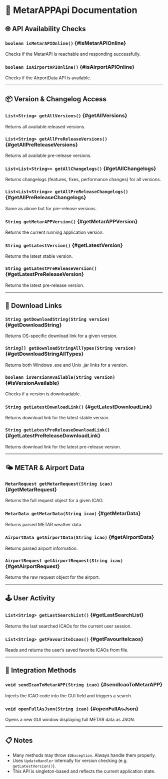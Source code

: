 # 🧩 MetarAPPApi Documentation

## 🌐 API Availability Checks

### `boolean isMetarAPIOnline()` {#isMetarAPIOnline}

Checks if the MetarAPI is reachable and responding successfully.

### `boolean isAirportAPIOnline()` {#isAirportAPIOnline}

Checks if the AirportData API is available.

---

## 📦 Version & Changelog Access

### `List<String> getAllVersions()` {#getAllVersions}

Returns all available released versions.

### `List<String> getAllPreReleaseVersions()` {#getAllPreReleaseVersions}

Returns all available pre-release versions.

### `List<List<String>> getAllChangelogs()` {#getAllChangelogs}

Returns changelogs (features, fixes, performance changes) for all versions.

### `List<List<String>> getAllPreReleaseChangelogs()` {#getAllPreReleaseChangelogs}

Same as above but for pre-release versions.

### `String getMetarAPPVersion()` {#getMetarAPPVersion}

Returns the current running application version.

### `String getLatestVersion()` {#getLatestVersion}

Returns the latest stable version.

### `String getLatestPreReleaseVersion()` {#getLatestPreReleaseVersion}

Returns the latest pre-release version.

---

## 🔗 Download Links

### `String getDownloadString(String version)` {#getDownloadString}

Returns OS-specific download link for a given version.

### `String[] getDownloadStringAllTypes(String version)` {#getDownloadStringAllTypes}

Returns both Windows .exe and Unix .jar links for a version.

### `boolean isVersionAvailable(String version)` {#isVersionAvailable}

Checks if a version is downloadable.

### `String getLatestDownloadLink()` {#getLatestDownloadLink}

Returns download link for the latest stable version.

### `String getLatestPreReleaseDownloadLink()` {#getLatestPreReleaseDownloadLink}

Returns download link for the latest pre-release version.

---

## 🌤️ METAR & Airport Data

### `MetarRequest getMetarRequest(String icao)` {#getMetarRequest}

Returns the full request object for a given ICAO.

### `MetarData getMetarData(String icao)` {#getMetarData}

Returns parsed METAR weather data.

### `AirportData getAirportData(String icao)` {#getAirportData}

Returns parsed airport information.

### `AirportRequest getAirportRequest(String icao)` {#getAirportRequest}

Returns the raw request object for the airport.

---

## 🕹️ User Activity

### `List<String> getLastSearchList()` {#getLastSearchList}

Returns the last searched ICAOs for the current user session.

### `List<String> getFavouriteIcaos()` {#getFavouriteIcaos}

Reads and returns the user’s saved favorite ICAOs from file.

---

## 🧪 Integration Methods

### `void sendIcaoToMetarAPP(String icao)` {#sendIcaoToMetarAPP}

Injects the ICAO code into the GUI field and triggers a search.

### `void openFullAsJson(String icao)` {#openFullAsJson}

Opens a new GUI window displaying full METAR data as JSON.

---

## 📋 Notes

* Many methods may throw `IOException`. Always handle them properly.
* Uses `UpdateHandler` internally for version checking (e.g. `getLatestVersion()`).
* This API is singleton-based and reflects the current application state.
